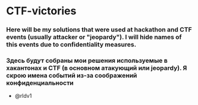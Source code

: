 # CTF-victories

### Here will be my solutions that were used at hackathon and CTF events (usually attacker or "jeopardy"). I will hide names of this events due to confidentiality measures.
### Здесь будут собраны мои решения используемые в хакантонах и CTF (в основном атакующий или jeopardy). Я скрою имена событий из-за соображений конфиденциальности

- @rldv1
